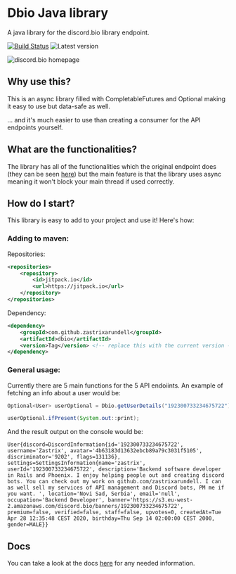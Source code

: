 # Dbio Java library
A java library for the discord.bio library endpoint.

[![Build Status](https://travis-ci.com/zastrixarundell/dbio.svg?branch=master)](https://travis-ci.com/zastrixarundell/dbio) ![Latest version](https://img.shields.io/github/v/release/zastrixarundell/dbio)

![discord.bio homepage](https://raw.githubusercontent.com/zastrixarundell/dbio/master/assets/home.png)

## Why use this?
This is an async library filled with CompletableFutures and Optional making it easy to use but data-safe as well.

... and it's much easier to use than creating a consumer for the API endpoints yourself.

## What are the functionalities?
The library has all of the functionalities which the original endpoint does (they can be seen [here](https://docs.discord.bio/)) but the main feature is that the library uses async meaning it won't block your main thread if used correctly.

## How do I start?
This library is easy to add to your project and use it! Here's how:

### Adding to maven:
Repositories:
```xml
<repositories>
    <repository>
        <id>jitpack.io</id>
        <url>https://jitpack.io</url>
    </repository>
</repositories>
```

Dependency:
```xml
<dependency>
    <groupId>com.github.zastrixarundell</groupId>
    <artifactId>dbio</artifactId>
    <version>Tag</version> <!-- replace this with the current version -->
</dependency>
```

### General usage:
Currently there are 5 main functions for the 5 API endoiints. An example of fetching an info about a user would be:
```java
Optional<User> userOptional = Dbio.getUserDetails("192300733234675722").get();

userOptional.ifPresent(System.out::print);
```
And the result output on the console would be:
```
User{discord=DiscordInformation{id='192300733234675722', username='Zastrix', avatar='4b63183d13632ebcb89a79c3031f5105', discriminator='9202', flags=131136}, settings=SettingsInformation{name='zastrix', userId='192300733234675722', description='Backend software developer in Rails and Phoenix. I enjoy helping people out and creating discord bots. You can check out my work on github.com/zastrixarundell. I can as well sell my services of API management and Discord bots, PM me if you want. ', location='Novi Sad, Serbia', email='null', occupation='Backend Developer', banner='https://s3.eu-west-2.amazonaws.com/discord.bio/banners/192300733234675722', premium=false, verified=false, staff=false, upvotes=0, createdAt=Tue Apr 28 12:35:48 CEST 2020, birthday=Thu Sep 14 02:00:00 CEST 2000, gender=MALE}}
```

## Docs
You can take a look at the docs [here](https://zastrixarundell.github.io/dbio/) for any needed information.
